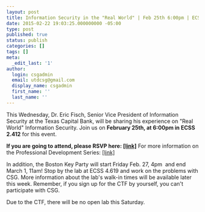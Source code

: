 ```yaml
---
layout: post
title: Information Security in the "Real World" | Feb 25th 6:00pm | ECSS 2.412
date: 2015-02-22 19:03:25.000000000 -05:00
type: post
published: true
status: publish
categories: []
tags: []
meta:
  _edit_last: '1'
author:
  login: csgadmin
  email: utdcsg@gmail.com
  display_name: csgadmin
  first_name: ''
  last_name: ''
---
```


This Wednesday, Dr. Eric Fisch, Senior Vice President of Information Security at the Texas Capital Bank, will be sharing his experience on "Real World" Information Security. Join us on **February 25th, at 6:00pm in ECSS 2.412** for this event.

**If you are going to attend, please RSVP here: [\[link\]](https://docs.google.com/forms/d/1D87hZqmkqXKBjKFk6Itr-1aKiKECVupH7hD6OiOT6NI/viewform)**
For more information on the Professional Development Series: [\[link\]](https://csg.utdallas.edu/wp-content/uploads/2015/02/CSG-Professional-Development-Series-Spring-2015.pdf)

In addition, the Boston Key Party will start Friday Feb. 27, 4pm  and end March 1, 11am! Stop by the lab at ECSS 4.619 and work on the problems with CSG. More information about the lab's walk-in times will be available later this week. Remember, if you sign up for the CTF by yourself, you can't participate with CSG.

Due to the CTF, there will be no open lab this Saturday.
